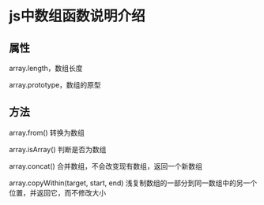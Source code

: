# js中数组函数说明介绍

## 属性

array.length，数组长度

array.prototype，数组的原型

## 方法

array.from() 转换为数组

array.isArray() 判断是否为数组

array.concat() 合并数组，不会改变现有数组，返回一个新数组

array.copyWithin(target, start, end) 浅复制数组的一部分到同一数组中的另一个位置，并返回它，而不修改大小
